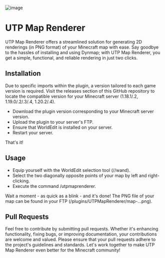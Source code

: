 ![image](https://github.com/INOVANCY/UTP-MapRenderer/assets/82412381/77d69f28-7bc8-4e3f-b053-692e79f119c8)
# UTP Map Renderer

UTP Map Renderer offers a streamlined solution for generating 2D renderings (in PNG format) of your Minecraft map with ease. Say goodbye to the hassles of installing and using Dynmap; with UTP Map Renderer, you get a simple, functional, and reliable rendering in just two clicks.

## Installation

Due to specific imports within the plugin, a version tailored to each game version is required. Visit the releases section of this GitHub repository to locate the compatible version for your Minecraft server (1.18.1/.2, 1.19.0/.2/.3/.4, 1.20.2/.4).
- Download the plugin version corresponding to your Minecraft server version.
- Upload the plugin to your server's FTP.
- Ensure that WorldEdit is installed on your server.
- Restart your server.

That's it!

## Usage

- Equip yourself with the WorldEdit selection tool (//wand).
- Select the two diagonally opposite points of your map by left and right-clicking.
- Execute the command /utpmaprenderer.

Wait a moment - as quick as a blink - and it's done!
The PNG file of your map can be found in your FTP (/plugins/UTPMapRenderer/map-...png).

## Pull Requests
Feel free to contribute by submitting pull requests. Whether it's enhancing functionality, fixing bugs, or improving documentation, your contributions are welcome and valued. Please ensure that your pull requests adhere to the project's guidelines and standards. Let's work together to make UTP Map Renderer even better for the Minecraft community!
